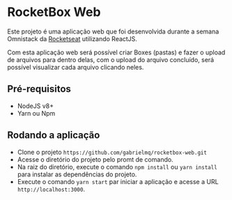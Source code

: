 # RocketBox Web

Este projeto é uma aplicação web que foi desenvolvida durante a semana Omnistack da [Rocketseat](https://rocketseat.com.br) utilizando ReactJS.

Com esta aplicação web será possível criar Boxes (pastas) e fazer o upload de arquivos para dentro delas, com o upload do arquivo concluído, será possível visualizar cada arquivo clicando neles.

## Pré-requisitos

- NodeJS v8+
- Yarn ou Npm

## Rodando a aplicação

- Clone o projeto `https://github.com/gabrielmq/rocketbox-web.git`
- Acesse o diretório do projeto pelo promt de comando.
- Na raiz do diretório, execute o comando `npm install` ou `yarn install` para instalar as dependências do projeto.
- Execute o comando `yarn start` par iniciar a aplicação e acesse a URL `http://localhost:3000`.

